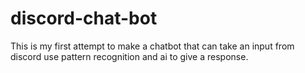 # discord-chat-bot
This is my first attempt to make a chatbot that can take an input from discord use pattern recognition and ai to give a response.
